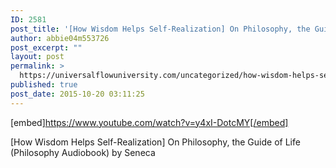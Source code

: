 ```yaml
---
ID: 2581
post_title: '[How Wisdom Helps Self-Realization] On Philosophy, the Guide of Life  (Audiobook) by Seneca'
author: abbie04m553726
post_excerpt: ""
layout: post
permalink: >
  https://universalflowuniversity.com/uncategorized/how-wisdom-helps-self-realization-on-philosophy-the-guide-of-life-audiobook-by-seneca/
published: true
post_date: 2015-10-20 03:11:25
---
```

[embed]https://www.youtube.com/watch?v=y4xI-DotcMY[/embed]<br>
<p>[How Wisdom Helps Self-Realization] On Philosophy, the Guide of Life  (Philosophy Audiobook) by Seneca</p>